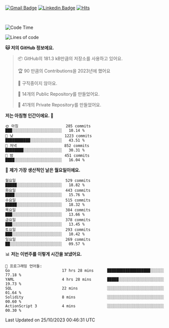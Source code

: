 [![Gmail Badge](https://img.shields.io/badge/-725psh@gmail.com-c14438?style=flat&logo=Gmail&logoColor=white&link=mailto:725psh@gmail.com)](mailto:725psh@gmail.com) 
[![Linkedin Badge](https://img.shields.io/badge/-soohanpark-0072b1?style=flat&logo=Linkedin&logoColor=white&link=https://www.linkedin.com/in/soohanpark/)](https://www.linkedin.com/in/soohanpark/) 
[![Hits](https://hits.seeyoufarm.com/api/count/incr/badge.svg?url=https%3A%2F%2Fgithub.com%2FSoohan-Park&count_bg=%23000000&title_bg=%23828282&icon=gradle.svg&icon_color=%23FFFFFF&title=Visited&edge_flat=false)](https://hits.seeyoufarm.com)  

<br />

<!--START_SECTION:waka-->
![Code Time](http://img.shields.io/badge/Code%20Time-1%2C373%20hrs%203%20mins-blue)

![Lines of code](https://img.shields.io/badge/%EC%A0%80%EB%8A%94%20%EC%97%AC%ED%83%9C%EA%B9%8C%EC%A7%80%20-6.2%20million%20%EC%A4%84%EC%9D%98%20%EC%BD%94%EB%93%9C%EB%A5%BC%20%EC%9E%91%EC%84%B1%ED%96%88%EC%96%B4%EC%9A%94.-blue)

**🐱 저의 GitHub 정보에요.** 

> 📦 GitHub의 181.3 kB만큼의 저장소를 사용하고 있어요. 
 > 
> 🏆 90 만큼의 Contributions을 2023년에 했어요
 > 
> 🚫 구직중이지 않아요.
 > 
> 📜 14개의 Public Repository를 만들었어요. 
 > 
> 🔑 41개의 Private Repository를 만들었어요. 
 > 
**저는 아침형 인간이에요. 🐤** 

```text
🌞 아침                     285 commits         ███░░░░░░░░░░░░░░░░░░░░░░   10.14 % 
🌆 낮　                     1223 commits        ███████████░░░░░░░░░░░░░░   43.51 % 
🌃 저녁                     852 commits         ████████░░░░░░░░░░░░░░░░░   30.31 % 
🌙 밤　                     451 commits         ████░░░░░░░░░░░░░░░░░░░░░   16.04 % 
```
📅 **제가 가장 생산적인 날은 월요일이에요.** 

```text
월요일                      529 commits         █████░░░░░░░░░░░░░░░░░░░░   18.82 % 
화요일                      443 commits         ████░░░░░░░░░░░░░░░░░░░░░   15.76 % 
수요일                      515 commits         █████░░░░░░░░░░░░░░░░░░░░   18.32 % 
목요일                      384 commits         ███░░░░░░░░░░░░░░░░░░░░░░   13.66 % 
금요일                      378 commits         ███░░░░░░░░░░░░░░░░░░░░░░   13.45 % 
토요일                      293 commits         ███░░░░░░░░░░░░░░░░░░░░░░   10.42 % 
일요일                      269 commits         ██░░░░░░░░░░░░░░░░░░░░░░░   09.57 % 
```


📊 **저는 이번주를 이렇게 시간을 보냈어요.** 

```text
💬 프로그래밍 언어들: 
Go                       17 hrs 28 mins      ███████████████████░░░░░░   77.18 % 
YAML                     4 hrs 28 mins       █████░░░░░░░░░░░░░░░░░░░░   19.73 % 
SQL                      22 mins             ░░░░░░░░░░░░░░░░░░░░░░░░░   01.64 % 
Solidity                 8 mins              ░░░░░░░░░░░░░░░░░░░░░░░░░   00.60 % 
ActionScript 3           4 mins              ░░░░░░░░░░░░░░░░░░░░░░░░░   00.30 % 
```


 Last Updated on 25/10/2023 00:46:31 UTC
<!--END_SECTION:waka-->
